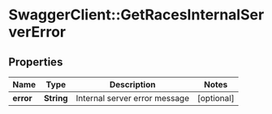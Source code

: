 # SwaggerClient::GetRacesInternalServerError

## Properties
Name | Type | Description | Notes
------------ | ------------- | ------------- | -------------
**error** | **String** | Internal server error message | [optional] 


